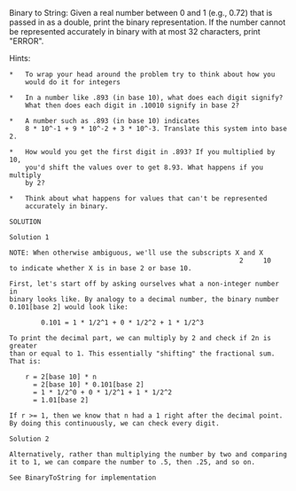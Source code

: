 Binary to String: Given a real number between 0 and 1 (e.g., 0.72) that is
passed in as a double, print the binary representation. If the number cannot
be represented accurately in binary with at most 32 characters, print "ERROR".

Hints:
    
    *   To wrap your head around the problem try to think about how you
        would do it for integers

    *   In a number like .893 (in base 10), what does each digit signify?
        What then does each digit in .10010 signify in base 2?    

    *   A number such as .893 (in base 10) indicates          
        8 * 10^-1 + 9 * 10^-2 + 3 * 10^-3. Translate this system into base 2.

    *   How would you get the first digit in .893? If you multiplied by 10,
        you'd shift the values over to get 8.93. What happens if you multiply
        by 2?    

    *   Think about what happens for values that can't be represented
        accurately in binary.

    SOLUTION

    Solution 1

    NOTE: When otherwise ambiguous, we'll use the subscripts X and X
                                                              2     10
    to indicate whether X is in base 2 or base 10.

    First, let's start off by asking ourselves what a non-integer number in
    binary looks like. By analogy to a decimal number, the binary number
    0.101[base 2] would look like:

            0.101 = 1 * 1/2^1 + 0 * 1/2^2 + 1 * 1/2^3

    To print the decimal part, we can multiply by 2 and check if 2n is greater
    than or equal to 1. This essentially "shifting" the fractional sum.
    That is:

        r = 2[base 10] * n
          = 2[base 10] * 0.101[base 2]
          = 1 * 1/2^0 + 0 * 1/2^1 + 1 * 1/2^2
          = 1.01[base 2]

    If r >= 1, then we know that n had a 1 right after the decimal point.
    By doing this continuously, we can check every digit.

    Solution 2

    Alternatively, rather than multiplying the number by two and comparing
    it to 1, we can compare the number to .5, then .25, and so on.

    See BinaryToString for implementation

